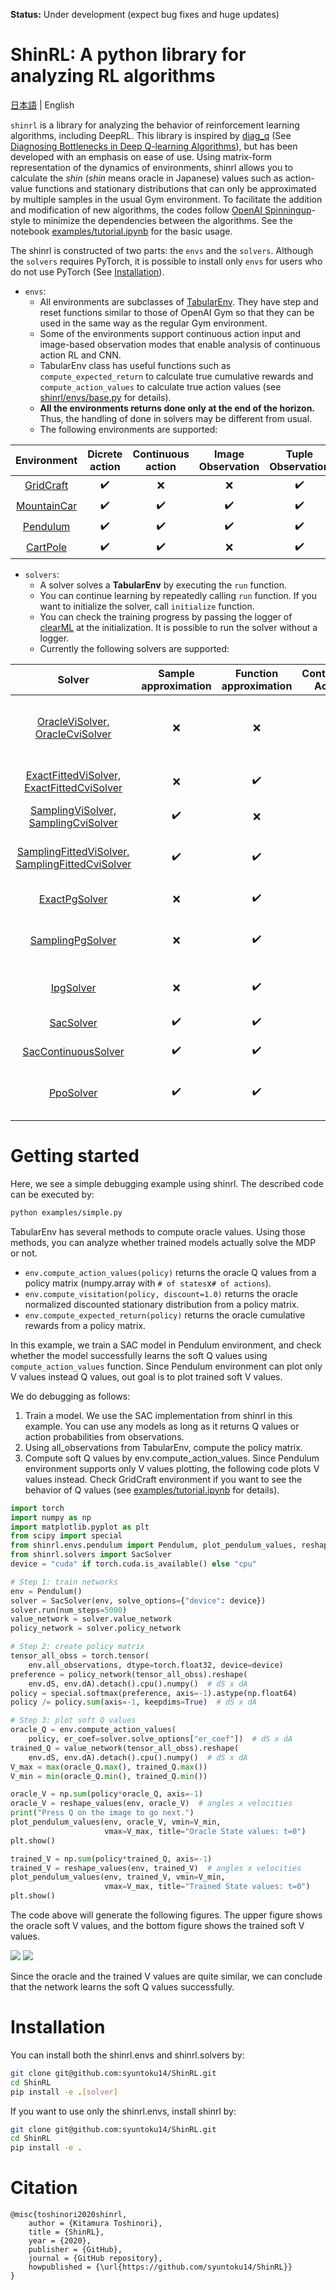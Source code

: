 **Status:** Under development (expect bug fixes and huge updates)

# ShinRL: A python library for analyzing RL algorithms

[日本語](assets/README.jp.md) | English

`shinrl` is a library for analyzing the behavior of reinforcement learning algorithms, including DeepRL.
This library is inspired by [diag_q](https://github.com/justinjfu/diagnosing_qlearning) (See [Diagnosing Bottlenecks in Deep Q-learning Algorithms](https://arxiv.org/abs/1902.10250)), but has been developed with an emphasis on ease of use.
Using matrix-form representation of the dynamics of environments, shinrl allows you to calculate the *shin* (*shin* means oracle in Japanese) values such as action-value functions and stationary distributions that can only be approximated by multiple samples in the usual Gym environment.
To facilitate the addition and modification of new algorithms, the codes follow [OpenAI Spinningup](https://github.com/openai/spinningup)-style to minimize the dependencies between the algorithms.
See the notebook [examples/tutorial.ipynb](examples/tutorial.ipynb) for the basic usage.

The shinrl is constructed of two parts: the `envs` and the `solvers`.
Although the `solvers` requires PyTorch, it is possible to install only `envs` for users who do not use PyTorch (See [Installation](#Installation)).

* `envs`:
  * All environments are subclasses of [TabularEnv](shinrl/envs/base.py). They have step and reset functions similar to those of OpenAI Gym so that they can be used in the same way as the regular Gym environment.
  * Some of the environments support continuous action input and image-based observation modes that enable analysis of continuous action RL and CNN.
  * TabularEnv class has useful functions such as ``compute_expected_return`` to calculate true cumulative rewards and ``compute_action_values`` to calculate true action values (see [shinrl/envs/base.py](shinrl/envs/base.py) for details).
  * **All the environments returns done only at the end of the horizon.** Thus, the handling of done in solvers may be different from usual.
  * The following environments are supported:

|               Environment                |   Dicrete action   | Continuous action  | Image Observation  | Tuple Observation  |
| :--------------------------------------: | :----------------: | :----------------: | :----------------: | :----------------: |
|   [GridCraft](shinrl/envs/gridcraft)   | :heavy_check_mark: |        :x:         |        :x:         | :heavy_check_mark: |
| [MountainCar](shinrl/envs/mountaincar) | :heavy_check_mark: | :heavy_check_mark: | :heavy_check_mark: | :heavy_check_mark: |
|    [Pendulum](shinrl/envs/pendulum)    | :heavy_check_mark: | :heavy_check_mark: | :heavy_check_mark: | :heavy_check_mark: |
|    [CartPole](shinrl/envs/cartpole)    | :heavy_check_mark: | :heavy_check_mark: |        :x:         | :heavy_check_mark: |

* `solvers`:
  * A solver solves a **TabularEnv** by executing the `run` function.
  * You can continue learning by repeatedly calling `run` function. If you want to initialize the solver, call `initialize` function.
  * You can check the training progress by passing the logger of [clearML](https://github.com/allegroai/clearml) at the initialization. It is possible to run the solver without a logger.
  * Currently the following solvers are supported:

|                                      Solver                                      | Sample approximation | Function approximation | Continuous Action  |                                                  Algorithm                                                  |
| :------------------------------------------------------------------------------: | :------------------: | :--------------------: | :----------------: | :---------------------------------------------------------------------------------------------------------: |
|          [OracleViSolver, OracleCviSolver](shinrl/solvers/oracle_vi)           |         :x:          |          :x:           |        :x:         |      Q-learning, [Conservative Value Iteration (CVI)](http://proceedings.mlr.press/v89/kozuno19a.html)      |
|     [ExactFittedViSolver, ExactFittedCviSolver](shinrl/solvers/exact_fvi)      |         :x:          |   :heavy_check_mark:   |        :x:         |                                        Fitted Q-learning, Fitted CVI                                        |
|       [SamplingViSolver, SamplingCviSolver](shinrl/solvers/sampling_vi)        |  :heavy_check_mark:  |          :x:           |        :x:         |                                               Q-learning, CVI                                               |
| [SamplingFittedViSolver, SamplingFittedCviSolver](shinrl/solvers/sampling_fvi) |  :heavy_check_mark:  |   :heavy_check_mark:   |        :x:         | Fitted Q-learning ([DQN](https://storage.googleapis.com/deepmind-media/dqn/DQNNaturePaper.pdf)), Fitted CVI |
|                    [ExactPgSolver](shinrl/solvers/exact_pg)                    |         :x:          |   :heavy_check_mark:   |        :x:         |                                               Policy gradient                                               |
|                 [SamplingPgSolver](shinrl/solvers/sampling_pg)                 |         :x:          |   :heavy_check_mark:   |        :x:         |                                      Policy gradient (REINFORCE, A2C)                                       |
|                        [IpgSolver](shinrl/solvers/ipg)                         |         :x:          |   :heavy_check_mark:   |        :x:         |                      [Interpolated policy gradient](https://arxiv.org/abs/1706.00387)                       |
|                        [SacSolver](shinrl/solvers/sac)                         |  :heavy_check_mark:  |   :heavy_check_mark:   |        :x:         |                       [Discrete Soft Actor Critic](https://arxiv.org/abs/1910.07207)                        |
|              [SacContinuousSolver](shinrl/solvers/sac_continuous)              |  :heavy_check_mark:  |   :heavy_check_mark:   | :heavy_check_mark: |                            [Soft Actor Critic](https://arxiv.org/abs/1801.01290)                            |
|                        [PpoSolver](shinrl/solvers/ppo)                         |  :heavy_check_mark:  |   :heavy_check_mark:   |        :x:         |                 [Proximal Policy Optimization Algorithms](https://arxiv.org/abs/1707.06347)                 |

# Getting started

Here, we see a simple debugging example using shinrl.
The described code can be executed by:

```bash
python examples/simple.py
```

TabularEnv has several methods to compute oracle values.
Using those methods, you can analyze whether trained models actually solve the MDP or not.

* ```env.compute_action_values(policy)``` returns the oracle Q values from a policy matrix (numpy.array with `# of states`x`# of actions`).
* ```env.compute_visitation(policy, discount=1.0)``` returns the oracle normalized discounted stationary distribution from a policy matrix.
* ```env.compute_expected_return(policy)``` returns the oracle cumulative rewards from a policy matrix.

In this example, we train a SAC model in Pendulum environment, and check whether the model successfully learns the soft Q values using ```compute_action_values``` function.
Since Pendulum environment can plot only V values instead Q values, out goal is to plot trained soft V values.

We do debugging as follows:

1. Train a model. We use the SAC implementation from shinrl in this example. You can use any models as long as it returns Q values or action probabilities from observations.
2. Using all_observations from TabularEnv, compute the policy matrix.
3. Compute soft Q values by env.compute_action_values. Since Pendulum environment supports only V values plotting, the following code plots V values instead. Check GridCraft environment if you want to see the behavior of Q values (see [examples/tutorial.ipynb](examples/tutorial.ipynb) for details).

```python
import torch
import numpy as np
import matplotlib.pyplot as plt
from scipy import special
from shinrl.envs.pendulum import Pendulum, plot_pendulum_values, reshape_values
from shinrl.solvers import SacSolver
device = "cuda" if torch.cuda.is_available() else "cpu"

# Step 1: train networks
env = Pendulum()
solver = SacSolver(env, solve_options={"device": device})
solver.run(num_steps=5000)
value_network = solver.value_network
policy_network = solver.policy_network

# Step 2: create policy matrix
tensor_all_obss = torch.tensor(
    env.all_observations, dtype=torch.float32, device=device)
preference = policy_network(tensor_all_obss).reshape(
    env.dS, env.dA).detach().cpu().numpy()  # dS x dA
policy = special.softmax(preference, axis=-1).astype(np.float64)
policy /= policy.sum(axis=-1, keepdims=True)  # dS x dA

# Step 3: plot soft Q values
oracle_Q = env.compute_action_values(
    policy, er_coef=solver.solve_options["er_coef"])  # dS x dA
trained_Q = value_network(tensor_all_obss).reshape(
    env.dS, env.dA).detach().cpu().numpy()  # dS x dA
V_max = max(oracle_Q.max(), trained_Q.max())
V_min = min(oracle_Q.min(), trained_Q.min())

oracle_V = np.sum(policy*oracle_Q, axis=-1)
oracle_V = reshape_values(env, oracle_V)  # angles x velocities
print("Press Q on the image to go next.")
plot_pendulum_values(env, oracle_V, vmin=V_min,
                     vmax=V_max, title="Oracle State values: t=0")
plt.show()

trained_V = np.sum(policy*trained_Q, axis=-1)
trained_V = reshape_values(env, trained_V)  # angles x velocities
plot_pendulum_values(env, trained_V, vmin=V_min,
                     vmax=V_max, title="Trained State values: t=0")
plt.show()
```

The code above will generate the following figures.
The upper figure shows the oracle soft V values, and the bottom figure shows the trained soft V values.

![](assets/oracle_V.png)
![](assets/trained_V.png)

Since the oracle and the trained V values are quite similar, we can conclude that the network learns the soft Q values successfully.

# Installation

You can install both the shinrl.envs and shinrl.solvers by:

```bash
git clone git@github.com:syuntoku14/ShinRL.git
cd ShinRL
pip install -e .[solver]
```

If you want to use only the shinrl.envs, install shinrl by:

```bash
git clone git@github.com:syuntoku14/ShinRL.git
cd ShinRL
pip install -e .
```

# Citation

```
@misc{toshinori2020shinrl,
    author = {Kitamura Toshinori},
    title = {ShinRL},
    year = {2020},
    publisher = {GitHub},
    journal = {GitHub repository},
    howpublished = {\url{https://github.com/syuntoku14/ShinRL}}
}
```
